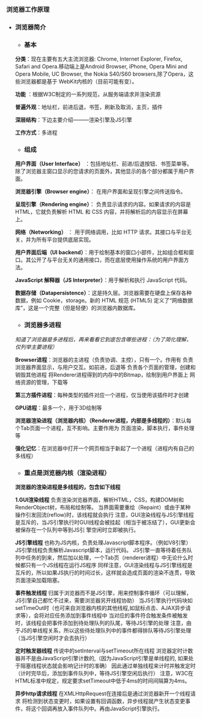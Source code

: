 ### 浏览器工作原理

* ### 浏览器简介

  * ### 基本
  
  **分类**：现在主要有五大主流浏览器: Chrome, Internet Explorer, Firefox, Safari and Opera.移动端上是Android Browser,       iPhone, Opera Mini and Opera Mobile, UC Browser, the Nokia S40/S60 browsers,除了Opera，这些浏览器都是基于      WebKit内核的（目前可能有变）。
  
  **功能** ：根据W3C制定的一系列规范，从服务端请求并渲染资源
  
  **普遍外观**：地址栏，前进后退，书签，刷新及取消，主页，插件
  
  **深层结构**：下边主要介绍———渲染引擎及JS引擎
  
  **工作方式**：多进程

  * ### 组成
  
  **用户界面（User Interface）** ：包括地址栏、前进/后退按钮、书签菜单等。除了浏览器主窗口显示的您请求的页面外，其他显示的各个部分都属于用户界面。
  
  **浏览器引擎（Browser engine）**： 在用户界面和呈现引擎之间传送指令。
  
  **呈现引擎（Rendering engine）**： 负责显示请求的内容。如果请求的内容是 HTML，它就负责解析 HTML 和 CSS 内容，并将解析后的内容显示在屏幕上。
  
  **网络（Networking）** ： 用于网络调用，比如 HTTP 请求。其接口与平台无关，并为所有平台提供底层实现。
  
  **用户界面后端（UI backend）**：用于绘制基本的窗口小部件，比如组合框和窗口。其公开了与平台无关的通用接口，而在底层使用操作系统的用户界面方法。
  
  **JavaScript 解释器（JS Interpreter）**：用于解析和执行 JavaScript 代码。
  
  **数据存储（Datapersistence）**：这是持久层。浏览器需要在硬盘上保存各种数据，例如 Cookie，storage。新的 HTML 规范 (HTML5) 定义了“网络数据库”，这是一个完整（但是轻便）的浏览器内数据库。

  * ### 浏览器多进程
  
  *知道了浏览器是多进程后，再来看看它到底包含哪些进程：（为了简化理解，仅列举主要进程）*

  **Browser进程**：浏览器的主进程（负责协调、主控），只有一个。作用有
  负责浏览器界面显示，与用户交互。如前进，后退等
  负责各个页面的管理，创建和销毁其他进程
  将Renderer进程得到的内存中的Bitmap，绘制到用户界面上
  网络资源的管理，下载等
  
  **第三方插件进程**：每种类型的插件对应一个进程，仅当使用该插件时才创建
  
  **GPU进程**：最多一个，用于3D绘制等
  
  **浏览器渲染进程（浏览器内核）（Renderer进程，内部是多线程的）**：默认每个Tab页面一个进程，互不影响。主要作用为
  页面渲染，脚本执行，事件处理等
  
  **强化记忆**：在浏览器中打开一个网页相当于新起了一个进程（进程内有自己的多线程）
  
  * ### 重点是浏览器内核（渲染进程）
  
  **浏览器的渲染进程是多线程的，包含如下线程**
 
  **1.GUI渲染线程**
  负责渲染浏览器界面，解析HTML，CSS，构建DOM树和RenderObject树，布局和绘制等。
  当界面需要重绘（Repaint）或由于某种操作引发回流(reflow)时，该线程就会执行
  注意，GUI渲染线程与JS引擎线程是互斥的，当JS引擎执行时GUI线程会被挂起（相当于被冻结了），GUI更新会被保存在一个队列中等到JS引   擎空闲时立即被执行。
  
  **JS引擎线程**
  也称为JS内核，负责处理Javascript脚本程序。（例如V8引擎）
  JS引擎线程负责解析Javascript脚本，运行代码。
  JS引擎一直等待着任务队列中任务的到来，然后加以处理，一个Tab页（renderer进程）中无论什么时候都只有一个JS线程在运行JS程序
  同样注意，GUI渲染线程与JS引擎线程是互斥的，所以如果JS执行的时间过长，这样就会造成页面的渲染不连贯，导致页面渲染加载阻塞。
  
  **事件触发线程**
  归属于浏览器而不是JS引擎，用来控制事件循环（可以理解，JS引擎自己都忙不过来，需要浏览器另开线程协助）
  当JS引擎执行代码块如setTimeOut时（也可来自浏览器内核的其他线程,如鼠标点击、AJAX异步请求等），会将对应任务添加到事件线程中
  当对应的事件符合触发条件被触发时，该线程会把事件添加到待处理队列的队尾，等待JS引擎的处理
  注意，由于JS的单线程关系，所以这些待处理队列中的事件都得排队等待JS引擎处理（当JS引擎空闲时才会去执行）

  **定时触发器线程**
  传说中的setInterval与setTimeout所在线程
  浏览器定时计数器并不是由JavaScript引擎计数的,（因为JavaScript引擎是单线程的, 如果处于阻塞线程状态就会影响记计时的准确）
  因此通过单独线程来计时并触发定时（计时完毕后，添加到事件队列中，等待JS引擎空闲后执行）
  注意，W3C在HTML标准中规定，规定要求setTimeout中低于4ms的时间间隔算为4ms。
  
  **异步http请求线程**
  在XMLHttpRequest在连接后是通过浏览器新开一个线程请求
  将检测到状态变更时，如果设置有回调函数，异步线程就产生状态变更事件，将这个回调再放入事件队列中。再由JavaScript引擎执行。
